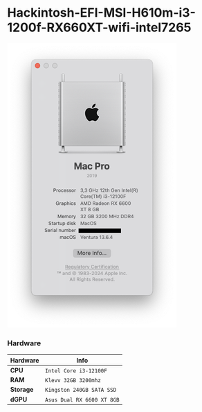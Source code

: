 # Hackintosh-EFI-MSI-H610m-i3-1200f-RX660XT-wifi-intel7265


![ScreenShot](/Screenshoot/Screenshot%202024-10-28%20at%2002.21.22.png)

### Hardware
| Hardware       | Info                                                             |
|----------------|------------------------------------------------------------------|
| **CPU**        | `Intel Core i3-12100F`                                           |
| **RAM**        | `Klevv 32GB 3200mhz`                                             |
| **Storage**    | `Kingston 240GB SATA SSD`                                        |
| **dGPU**       | `Asus Dual RX 6600 XT 8GB`                                       |
